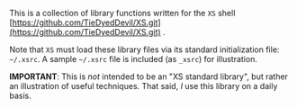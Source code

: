 This is a collection of library functions written for the `XS` shell
[https://github.com/TieDyedDevil/XS.git](https://github.com/TieDyedDevil/XS.git) .

Note that `XS` must load these library files via its standard initialization
file: `~/.xsrc`. A sample `~/.xsrc` file is included (as `_xsrc`) for
illustration.

**IMPORTANT**: This is *not* intended to be an "XS standard library", but
rather an illustration of useful techniques. That said, *I* use this library
on a daily basis.
